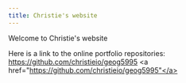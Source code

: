 ```yaml
---
title: Christie's website
---
```


Welcome to Christie's website

Here is a link to the online portfolio repositories:
<a> https://github.com/christieio/geog5995 </a>
<a href="https://github.com/christieio/geog5995"</a>
